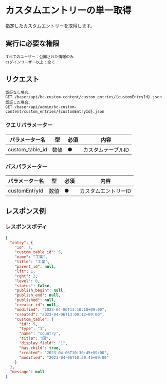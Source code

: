 # カスタムエントリーの単一取得

指定したカスタムエントリーを取得します。

## 実行に必要な権限

```
すべてのユーザー：公開された情報のみ
ログインユーザー以上：全て
```

## リクエスト
```
認証なし場合、
GET /baser/api/bc-custom-content/custom_entries/{customEntryId}.json
認証した場合、
GET /baser/api/admin/bc-custom-content/custom_entries/{customEntryId}.json
```

### クエリパラメーター

| パラメーター名   | 型   | 必須  | 内容                |
|-----------|-----|-----|-------------------|
| custom_table_id            | 数値 |  ● | カスタムテーブルID |

### パスパラメーター

| パラメーター名   | 型   | 必須  | 内容                |
|-----------|-----|-----|-------------------|
| customEntryId        | 数値  | ●   |カスタムエントリーID              |

## レスポンス例

### レスポンスボディ

```json
{
  "entry": {
    "id": 3,
    "custom_table_id": 5,
    "name": "工業",
    "title": "工業",
    "parent_id": null,
    "lft": 1,
    "rght": 2,
    "level": 0,
    "status": false,
    "publish_begin": null,
    "publish_end": null,
    "published": null,
    "creator_id": null,
    "modified": "2023-04-06T13:10:10+09:00",
    "created": "2023-04-06T13:00:12+09:00",
    "custom_table": {
      "id": 5,
      "type": "1",
      "name": "country",
      "title": "国",
      "display_field": "1",
      "has_child": true,
      "created": "2023-04-06T10:30:45+09:00",
      "modified": "2023-04-06T10:30:45+09:00"
    }
  },
  "message": null
}
```
